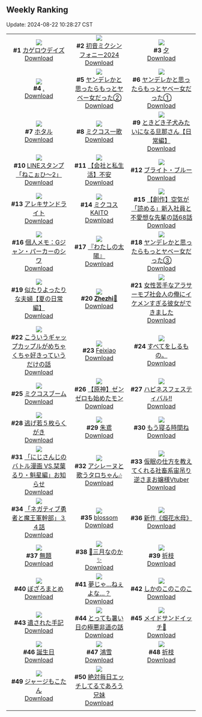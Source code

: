 ## Weekly Ranking
Update: 2024-08-22 10:28:27 CST

|      |      |      |
| :----: | :----: | :----: |
| ![](https://i.pixiv.re/c/240x480/img-master/img/2024/08/15/12/30/03/121506139_p0_master1200.jpg)<br>**#1** [カゲロウデイズ](https://www.pixiv.net/artworks/121506139)<br>[Download](https://i.pixiv.re/img-original/img/2024/08/15/12/30/03/121506139_p0.png) | ![](https://i.pixiv.re/c/240x480/img-master/img/2024/08/16/00/30/07/121525173_p0_master1200.jpg)<br>**#2** [初音ミクシンフォニー2024](https://www.pixiv.net/artworks/121525173)<br>[Download](https://i.pixiv.re/img-original/img/2024/08/16/00/30/07/121525173_p0.jpg) | ![](https://i.pixiv.re/c/240x480/img-master/img/2024/08/15/01/13/40/121496311_p0_master1200.jpg)<br>**#3** [夕](https://www.pixiv.net/artworks/121496311)<br>[Download](https://i.pixiv.re/img-original/img/2024/08/15/01/13/40/121496311_p0.jpg) |
| ![](https://i.pixiv.re/c/240x480/img-master/img/2024/08/15/00/00/30/121493961_p0_master1200.jpg)<br>**#4** [.](https://www.pixiv.net/artworks/121493961)<br>[Download](https://i.pixiv.re/img-original/img/2024/08/15/00/00/30/121493961_p0.jpg) | ![](https://i.pixiv.re/c/240x480/img-master/img/2024/08/15/00/00/33/121493971_p0_master1200.jpg)<br>**#5** [ヤンデレかと思ったらもっとヤベー女だった②](https://www.pixiv.net/artworks/121493971)<br>[Download](https://i.pixiv.re/img-original/img/2024/08/15/00/00/33/121493971_p0.png) | ![](https://i.pixiv.re/c/240x480/img-master/img/2024/08/14/00/01/56/121464184_p0_master1200.jpg)<br>**#6** [ヤンデレかと思ったらもっとヤベー女だった①](https://www.pixiv.net/artworks/121464184)<br>[Download](https://i.pixiv.re/img-original/img/2024/08/14/00/01/56/121464184_p0.png) |
| ![](https://i.pixiv.re/c/240x480/img-master/img/2024/08/15/00/00/12/121493874_p0_master1200.jpg)<br>**#7** [ホタル](https://www.pixiv.net/artworks/121493874)<br>[Download](https://i.pixiv.re/img-original/img/2024/08/15/00/00/12/121493874_p0.jpg) | ![](https://i.pixiv.re/c/240x480/img-master/img/2024/08/14/20/40/47/121487156_p0_master1200.jpg)<br>**#8** [ミクコス一歌](https://www.pixiv.net/artworks/121487156)<br>[Download](https://i.pixiv.re/img-original/img/2024/08/14/20/40/47/121487156_p0.png) | ![](https://i.pixiv.re/c/240x480/img-master/img/2024/08/15/00/00/23/121493939_p0_master1200.jpg)<br>**#9** [ときどき子犬みたいになる旦那さん【日常編】](https://www.pixiv.net/artworks/121493939)<br>[Download](https://i.pixiv.re/img-original/img/2024/08/15/00/00/23/121493939_p0.jpg) |
| ![](https://i.pixiv.re/c/240x480/img-master/img/2024/08/15/00/00/33/121493973_p0_master1200.jpg)<br>**#10** [LINEスタンプ「ねこぉひ～2」](https://www.pixiv.net/artworks/121493973)<br>[Download](https://i.pixiv.re/img-original/img/2024/08/15/00/00/33/121493973_p0.jpg) | ![](https://i.pixiv.re/c/240x480/img-master/img/2024/08/16/12/00/12/121535499_p0_master1200.jpg)<br>**#11** [【会社と私生活】不安](https://www.pixiv.net/artworks/121535499)<br>[Download](https://i.pixiv.re/img-original/img/2024/08/16/12/00/12/121535499_p0.jpg) | ![](https://i.pixiv.re/c/240x480/img-master/img/2024/08/15/00/03/47/121494242_p0_master1200.jpg)<br>**#12** [ブライト・ブルー](https://www.pixiv.net/artworks/121494242)<br>[Download](https://i.pixiv.re/img-original/img/2024/08/15/00/03/47/121494242_p0.png) |
| ![](https://i.pixiv.re/c/240x480/img-master/img/2024/08/15/23/04/29/121522032_p0_master1200.jpg)<br>**#13** [アレキサンドライト](https://www.pixiv.net/artworks/121522032)<br>[Download](https://i.pixiv.re/img-original/img/2024/08/15/23/04/29/121522032_p0.jpg) | ![](https://i.pixiv.re/c/240x480/img-master/img/2024/08/15/09/14/25/121502730_p0_master1200.jpg)<br>**#14** [ミクコスKAITO](https://www.pixiv.net/artworks/121502730)<br>[Download](https://i.pixiv.re/img-original/img/2024/08/15/09/14/25/121502730_p0.png) | ![](https://i.pixiv.re/c/240x480/img-master/img/2024/08/15/18/59/07/121514401_p0_master1200.jpg)<br>**#15** [【創作】空気が「読める」新入社員と不愛想な先輩の話68話](https://www.pixiv.net/artworks/121514401)<br>[Download](https://i.pixiv.re/img-original/img/2024/08/15/18/59/07/121514401_p0.jpg) |
| ![](https://i.pixiv.re/c/240x480/img-master/img/2024/08/15/06/00/05/121500314_p0_master1200.jpg)<br>**#16** [個人メモ：Gジャン・パーカーのシワ](https://www.pixiv.net/artworks/121500314)<br>[Download](https://i.pixiv.re/img-original/img/2024/08/15/06/00/05/121500314_p0.jpg) | ![](https://i.pixiv.re/c/240x480/img-master/img/2024/08/15/20/34/36/121517043_p0_master1200.jpg)<br>**#17** [『わたしの太陽』](https://www.pixiv.net/artworks/121517043)<br>[Download](https://i.pixiv.re/img-original/img/2024/08/15/20/34/36/121517043_p0.png) | ![](https://i.pixiv.re/c/240x480/img-master/img/2024/08/16/00/01/32/121524102_p0_master1200.jpg)<br>**#18** [ヤンデレかと思ったらもっとヤベー女だった③](https://www.pixiv.net/artworks/121524102)<br>[Download](https://i.pixiv.re/img-original/img/2024/08/16/00/01/32/121524102_p0.png) |
| ![](https://i.pixiv.re/c/240x480/img-master/img/2024/08/14/00/10/08/121464557_p0_master1200.jpg)<br>**#19** [似たりよったりな夫婦【夏の日常編】](https://www.pixiv.net/artworks/121464557)<br>[Download](https://i.pixiv.re/img-original/img/2024/08/14/00/10/08/121464557_p0.jpg) | ![](https://i.pixiv.re/c/240x480/img-master/img/2024/08/15/20/00/05/121516072_p0_master1200.jpg)<br>**#20** [𝐙𝐡𝐞𝐳𝐡𝐢🎨](https://www.pixiv.net/artworks/121516072)<br>[Download](https://i.pixiv.re/img-original/img/2024/08/15/20/00/05/121516072_p0.jpg) | ![](https://i.pixiv.re/c/240x480/img-master/img/2024/08/14/00/27/03/121465087_p0_master1200.jpg)<br>**#21** [女性苦手なアラサーモブ社会人の俺にイケメンすぎる彼女ができました](https://www.pixiv.net/artworks/121465087)<br>[Download](https://i.pixiv.re/img-original/img/2024/08/14/00/27/03/121465087_p0.jpg) |
| ![](https://i.pixiv.re/c/240x480/img-master/img/2024/08/16/00/03/03/121524229_p0_master1200.jpg)<br>**#22** [こういうギャップカップルがめちゃくちゃ好きっていうだけの話](https://www.pixiv.net/artworks/121524229)<br>[Download](https://i.pixiv.re/img-original/img/2024/08/16/00/03/03/121524229_p0.jpg) | ![](https://i.pixiv.re/c/240x480/img-master/img/2024/08/15/12/19/37/121505929_p0_master1200.jpg)<br>**#23** [Feixiao](https://www.pixiv.net/artworks/121505929)<br>[Download](https://i.pixiv.re/img-original/img/2024/08/15/12/19/37/121505929_p0.png) | ![](https://i.pixiv.re/c/240x480/img-master/img/2024/08/15/18/06/10/121513119_p0_master1200.jpg)<br>**#24** [すべてをしるもの。](https://www.pixiv.net/artworks/121513119)<br>[Download](https://i.pixiv.re/img-original/img/2024/08/15/18/06/10/121513119_p0.jpg) |
| ![](https://i.pixiv.re/c/240x480/img-master/img/2024/08/16/04/00/55/121529093_p0_master1200.jpg)<br>**#25** [ミクコスブーム](https://www.pixiv.net/artworks/121529093)<br>[Download](https://i.pixiv.re/img-original/img/2024/08/16/04/00/55/121529093_p0.png) | ![](https://i.pixiv.re/c/240x480/img-master/img/2024/08/15/14/29/18/121508353_p0_master1200.jpg)<br>**#26** [【原神】ゼンゼロも始めたモン](https://www.pixiv.net/artworks/121508353)<br>[Download](https://i.pixiv.re/img-original/img/2024/08/15/14/29/18/121508353_p0.jpg) | ![](https://i.pixiv.re/c/240x480/img-master/img/2024/08/15/20/30/03/121516898_p0_master1200.jpg)<br>**#27** [ハピネスフェスティバル‼](https://www.pixiv.net/artworks/121516898)<br>[Download](https://i.pixiv.re/img-original/img/2024/08/15/20/30/03/121516898_p0.jpg) |
| ![](https://i.pixiv.re/c/240x480/img-master/img/2024/08/15/01/55/35/121497209_p0_master1200.jpg)<br>**#28** [逃げ若５枚らくがき](https://www.pixiv.net/artworks/121497209)<br>[Download](https://i.pixiv.re/img-original/img/2024/08/15/01/55/35/121497209_p0.jpg) | ![](https://i.pixiv.re/c/240x480/img-master/img/2024/08/14/00/00/05/121463916_p0_master1200.jpg)<br>**#29** [朱鳶](https://www.pixiv.net/artworks/121463916)<br>[Download](https://i.pixiv.re/img-original/img/2024/08/14/00/00/05/121463916_p0.jpg) | ![](https://i.pixiv.re/c/240x480/img-master/img/2024/08/15/00/29/33/121495068_p0_master1200.jpg)<br>**#30** [もう寝る時間ね](https://www.pixiv.net/artworks/121495068)<br>[Download](https://i.pixiv.re/img-original/img/2024/08/15/00/29/33/121495068_p0.jpg) |
| ![](https://i.pixiv.re/c/240x480/img-master/img/2024/08/15/19/25/39/121515156_p0_master1200.jpg)<br>**#31** [「にじさんじのバトル漫画 VS.栞葉るり・魁星編」お知らせ](https://www.pixiv.net/artworks/121515156)<br>[Download](https://i.pixiv.re/img-original/img/2024/08/15/19/25/39/121515156_p0.jpg) | ![](https://i.pixiv.re/c/240x480/img-master/img/2024/08/15/01/31/59/121496744_p0_master1200.jpg)<br>**#32** [アシレーヌと歌うタロちゃん🎶](https://www.pixiv.net/artworks/121496744)<br>[Download](https://i.pixiv.re/img-original/img/2024/08/15/01/31/59/121496744_p0.jpg) | ![](https://i.pixiv.re/c/240x480/img-master/img/2024/08/15/20/16/49/121516550_p0_master1200.jpg)<br>**#33** [仮眠の仕方を教えてくれる社畜系宙吊り逆さまお嬢様Vtuber](https://www.pixiv.net/artworks/121516550)<br>[Download](https://i.pixiv.re/img-original/img/2024/08/15/20/16/49/121516550_p0.png) |
| ![](https://i.pixiv.re/c/240x480/img-master/img/2024/08/15/17/39/13/121512361_p0_master1200.jpg)<br>**#34** [「ネガティブ勇者と魔王軍幹部」３４話](https://www.pixiv.net/artworks/121512361)<br>[Download](https://i.pixiv.re/img-original/img/2024/08/15/17/39/13/121512361_p0.jpg) | ![](https://i.pixiv.re/c/240x480/img-master/img/2024/08/15/00/00/04/121493829_p0_master1200.jpg)<br>**#35** [blossom](https://www.pixiv.net/artworks/121493829)<br>[Download](https://i.pixiv.re/img-original/img/2024/08/15/00/00/04/121493829_p0.jpg) | ![](https://i.pixiv.re/c/240x480/img-master/img/2024/08/14/01/08/08/121466229_p0_master1200.jpg)<br>**#36** [新作《烟花水母》](https://www.pixiv.net/artworks/121466229)<br>[Download](https://i.pixiv.re/img-original/img/2024/08/14/01/08/08/121466229_p0.jpg) |
| ![](https://i.pixiv.re/c/240x480/img-master/img/2024/08/15/00/00/15/121493885_p0_master1200.jpg)<br>**#37** [無題](https://www.pixiv.net/artworks/121493885)<br>[Download](https://i.pixiv.re/img-original/img/2024/08/15/00/00/15/121493885_p0.jpg) | ![](https://i.pixiv.re/c/240x480/img-master/img/2024/08/14/14/54/14/121478774_p0_master1200.jpg)<br>**#38** [🌸三月なのか✨](https://www.pixiv.net/artworks/121478774)<br>[Download](https://i.pixiv.re/img-original/img/2024/08/14/14/54/14/121478774_p0.png) | ![](https://i.pixiv.re/c/240x480/img-master/img/2024/08/15/14/59/54/121508910_p0_master1200.jpg)<br>**#39** [折枝](https://www.pixiv.net/artworks/121508910)<br>[Download](https://i.pixiv.re/img-original/img/2024/08/15/14/59/54/121508910_p0.png) |
| ![](https://i.pixiv.re/c/240x480/img-master/img/2024/08/15/13/37/57/121507481_p0_master1200.jpg)<br>**#40** [ぼざろまとめ](https://www.pixiv.net/artworks/121507481)<br>[Download](https://i.pixiv.re/img-original/img/2024/08/15/13/37/57/121507481_p0.jpg) | ![](https://i.pixiv.re/c/240x480/img-master/img/2024/08/15/20/00/59/121516174_p0_master1200.jpg)<br>**#41** [夢じゃ…ねぇよな…？](https://www.pixiv.net/artworks/121516174)<br>[Download](https://i.pixiv.re/img-original/img/2024/08/15/20/00/59/121516174_p0.png) | ![](https://i.pixiv.re/c/240x480/img-master/img/2024/08/14/10/18/37/121473878_master1200.jpg)<br>**#42** [しかのこのこのこ](https://www.pixiv.net/artworks/121473878)<br>[Download](https://www.pixiv.net/artworks/121473878) |
| ![](https://i.pixiv.re/c/240x480/img-master/img/2024/08/14/20/02/46/121486094_p0_master1200.jpg)<br>**#43** [遺された手記](https://www.pixiv.net/artworks/121486094)<br>[Download](https://i.pixiv.re/img-original/img/2024/08/14/20/02/46/121486094_p0.jpg) | ![](https://i.pixiv.re/c/240x480/img-master/img/2024/08/15/18/53/51/121514270_p0_master1200.jpg)<br>**#44** [とっても暑い日の極悪非道の話](https://www.pixiv.net/artworks/121514270)<br>[Download](https://i.pixiv.re/img-original/img/2024/08/15/18/53/51/121514270_p0.jpg) | ![](https://i.pixiv.re/c/240x480/img-master/img/2024/08/14/18/00/12/121482833_p0_master1200.jpg)<br>**#45** [メイドサンドイッチ🥪](https://www.pixiv.net/artworks/121482833)<br>[Download](https://i.pixiv.re/img-original/img/2024/08/14/18/00/12/121482833_p0.jpg) |
| ![](https://i.pixiv.re/c/240x480/img-master/img/2024/08/15/07/20/08/121501233_p0_master1200.jpg)<br>**#46** [誕生日](https://www.pixiv.net/artworks/121501233)<br>[Download](https://i.pixiv.re/img-original/img/2024/08/15/07/20/08/121501233_p0.jpg) | ![](https://i.pixiv.re/c/240x480/img-master/img/2024/08/15/18/25/58/121512856_p0_master1200.jpg)<br>**#47** [鴻雪](https://www.pixiv.net/artworks/121512856)<br>[Download](https://i.pixiv.re/img-original/img/2024/08/15/18/25/58/121512856_p0.jpg) | ![](https://i.pixiv.re/c/240x480/img-master/img/2024/08/15/15/06/17/121509043_p0_master1200.jpg)<br>**#48** [折枝](https://www.pixiv.net/artworks/121509043)<br>[Download](https://i.pixiv.re/img-original/img/2024/08/15/15/06/17/121509043_p0.jpg) |
| ![](https://i.pixiv.re/c/240x480/img-master/img/2024/08/14/00/00/29/121464013_p0_master1200.jpg)<br>**#49** [ジャージもこたん](https://www.pixiv.net/artworks/121464013)<br>[Download](https://i.pixiv.re/img-original/img/2024/08/14/00/00/29/121464013_p0.jpg) | ![](https://i.pixiv.re/c/240x480/img-master/img/2024/08/15/09/35/28/121503030_p0_master1200.jpg)<br>**#50** [絶対毎日エッチしてるであろう兄妹](https://www.pixiv.net/artworks/121503030)<br>[Download](https://i.pixiv.re/img-original/img/2024/08/15/09/35/28/121503030_p0.png) |
|      |
